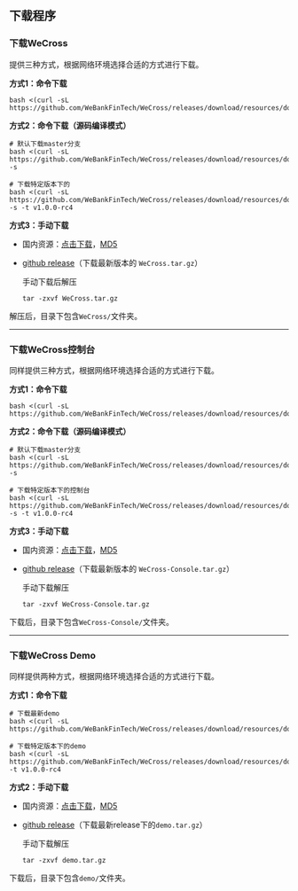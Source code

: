 ## 下载程序

### 下载WeCross

提供三种方式，根据网络环境选择合适的方式进行下载。

**方式1：命令下载**

``` shell
bash <(curl -sL https://github.com/WeBankFinTech/WeCross/releases/download/resources/download_wecross.sh)
```

**方式2：命令下载（源码编译模式）**

``` shell
# 默认下载master分支
bash <(curl -sL https://github.com/WeBankFinTech/WeCross/releases/download/resources/download_wecross.sh) -s

# 下载特定版本下的
bash <(curl -sL https://github.com/WeBankFinTech/WeCross/releases/download/resources/download_wecross.sh) -s -t v1.0.0-rc4
```

**方式3：手动下载**

* 国内资源：[点击下载](https://osp-1257653870.cos.ap-guangzhou.myqcloud.com/WeCross/WeCross/v1.0.0-rc4/WeCross.tar.gz)，[MD5](https://osp-1257653870.cos.ap-guangzhou.myqcloud.com/WeCross/WeCross/v1.0.0-rc4/WeCross.tar.gz.md5)

* [github release](https://github.com/WeBankFinTech/WeCross/releases)（下载最新版本的 `WeCross.tar.gz`）

  手动下载后解压

  ``` shell
  tar -zxvf WeCross.tar.gz
  ```

解压后，目录下包含`WeCross/`文件夹。

<hr>

### 下载WeCross控制台

同样提供三种方式，根据网络环境选择合适的方式进行下载。

**方式1：命令下载**

```shell
bash <(curl -sL https://github.com/WeBankFinTech/WeCross/releases/download/resources/download_console.sh)
```

**方式2：命令下载（源码编译模式）**

```shell
# 默认下载master分支
bash <(curl -sL https://github.com/WeBankFinTech/WeCross/releases/download/resources/download_console.sh) -s

# 下载特定版本下的控制台
bash <(curl -sL https://github.com/WeBankFinTech/WeCross/releases/download/resources/download_console.sh) -s -t v1.0.0-rc4
```

**方式3：手动下载**

- 国内资源：[点击下载](https://osp-1257653870.cos.ap-guangzhou.myqcloud.com/WeCross/WeCross-Console/v1.0.0-rc4/WeCross-Console.tar.gz)，[MD5](https://osp-1257653870.cos.ap-guangzhou.myqcloud.com/WeCross/WeCross-Console/v1.0.0-rc4/WeCross-Console.tar.gz.md5)

- [github release](https://github.com/WeBankFinTech/WeCross-Console/releases)（下载最新版本的 `WeCross-Console.tar.gz`）

  手动下载解压

  ```shell
  tar -zxvf WeCross-Console.tar.gz
  ```

下载后，目录下包含`WeCross-Console/`文件夹。

<hr>

### 下载WeCross Demo

同样提供两种方式，根据网络环境选择合适的方式进行下载。

**方式1：命令下载**

```shell
# 下载最新demo
bash <(curl -sL https://github.com/WeBankFinTech/WeCross/releases/download/resources/download_demo.sh)

# 下载特定版本下的demo
bash <(curl -sL https://github.com/WeBankFinTech/WeCross/releases/download/resources/download_demo.sh) -t v1.0.0-rc4
```

**方式2：手动下载**

- 国内资源：[点击下载](https://osp-1257653870.cos.ap-guangzhou.myqcloud.com/WeCross/Demo/v1.0.0-rc4/demo.tar.gz)，[MD5](https://osp-1257653870.cos.ap-guangzhou.myqcloud.com/WeCross/Demo/v1.0.0-rc4/demo.tar.gz.md5)

- [github release](https://github.com/WeBankFinTech/WeCross/releases)（下载最新release下的`demo.tar.gz`）

  手动下载解压

  ```shell
  tar -zxvf demo.tar.gz
  ```

下载后，目录下包含`demo/`文件夹。

